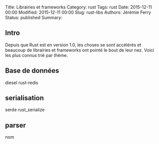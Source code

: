 Title: Librairies et frameworks
Category: rust
Tags: rust
Date: 2015-12-11 00:00
Modified: 2015-12-11 00:00
Slug: rust-libs
Authors: Jérémie Ferry
Status: published
Summary:

## Intro

Depuis que Rust est en version 1.0, les choses se sont accélérés et beaucoup de librairies et frameworks ont pointé le bout de leur nez.
Voici les plus connus trié par thème.

## Base de données

diesel
rust-redis

## serialisation

serde
rust_serialize

## parser

nom

